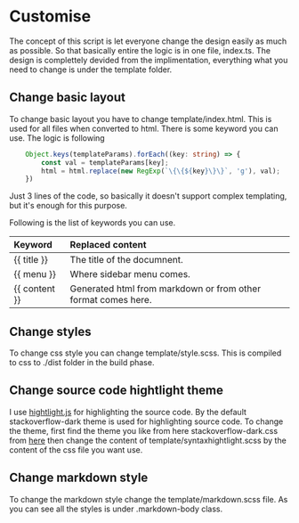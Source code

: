 # Customise

The concept of this script is let everyone change the design easily as much as possible. So that basically entire the logic is in one file, index.ts.
The design is complettely devided from the implimentation, everything what you need to change is under the template folder.

## Change basic layout
To change basic layout you have to change template/index.html. This is used for all files when converted to html. 
There is some keyword you can use. The logic is following

```typescript
    Object.keys(templateParams).forEach((key: string) => {
        const val = templateParams[key];
        html = html.replace(new RegExp(`\{\{${key}\}\}`, 'g'), val);
    })
```
Just 3 lines of the code, so basically it doesn't support complex templating, but it's enough for this purpose.

Following is the list of keywords you can use.

| Keyword | Replaced content |
| :--- | :--- |
| {{ title }} | The title of the documnent. |
| {{ menu }} | Where sidebar menu comes. |
| {{ content }} | Generated html from markdown or from other format comes here. |

## Change styles
To change css style you can change template/style.scss. This is compiled to css to ./dist folder in the build phase.

## Change source code hightlight theme
I use [hightlight.js](https://github.com/highlightjs/highlight.js) for highlighting the source code. By the default stackoverflow-dark theme is used for highlighting source code.
To change the theme, first find the theme you like from here stackoverflow-dark.css from [here](https://github.com/highlightjs/highlight.js/tree/main/src/styles) then change the content of template/syntaxhightlight.scss by the content of the css file you want use.

## Change markdown style
To change the markdown style change the template/markdown.scss file. As you can see all the styles is under .markdown-body class.

